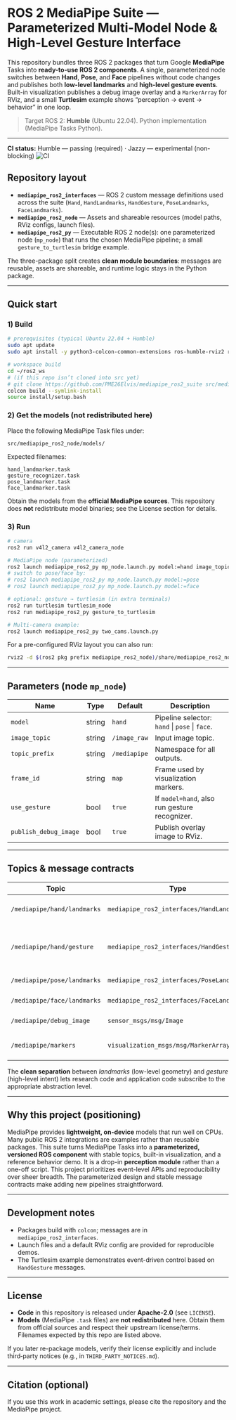# ROS 2 MediaPipe Suite — Parameterized Multi-Model Node & High-Level Gesture Interface

This repository bundles three ROS 2 packages that turn Google **MediaPipe** Tasks into **ready-to-use ROS 2 components**. A single, parameterized node switches between **Hand**, **Pose**, and **Face** pipelines without code changes and publishes both **low-level landmarks** and **high-level gesture events**. Built-in visualization publishes a debug image overlay and a `MarkerArray` for RViz, and a small **Turtlesim** example shows “perception → event → behavior” in one loop.

> Target ROS 2: **Humble** (Ubuntu 22.04). Python implementation (MediaPipe Tasks Python).

---
**CI status:** Humble — passing (required) · Jazzy — experimental (non-blocking)
![CI](https://github.com/PME26Elvis/mediapipe_ros2_suite/actions/workflows/ci.yml/badge.svg)

## Repository layout

- **`mediapipe_ros2_interfaces`** — ROS 2 custom message definitions used across the suite (`Hand`, `HandLandmarks`, `HandGesture`, `PoseLandmarks`, `FaceLandmarks`).  
- **`mediapipe_ros2_node`** — Assets and shareable resources (model paths, RViz configs, launch files).  
- **`mediapipe_ros2_py`** — Executable ROS 2 node(s): one parameterized node (`mp_node`) that runs the chosen MediaPipe pipeline; a small `gesture_to_turtlesim` bridge example.

The three-package split creates **clean module boundaries**: messages are reusable, assets are shareable, and runtime logic stays in the Python package.

---

## Quick start

### 1) Build
```bash
# prerequisites (typical Ubuntu 22.04 + Humble)
sudo apt update
sudo apt install -y python3-colcon-common-extensions ros-humble-rviz2 ros-humble-v4l2-camera

# workspace build
cd ~/ros2_ws
# (if this repo isn’t cloned into src yet)
# git clone https://github.com/PME26Elvis/mediapipe_ros2_suite src/mediapipe_ros2_suite
colcon build --symlink-install
source install/setup.bash
```

### 2) Get the models (not redistributed here)
Place the following MediaPipe Task files under:
```
src/mediapipe_ros2_node/models/
```
Expected filenames:
```
hand_landmarker.task
gesture_recognizer.task
pose_landmarker.task
face_landmarker.task
```
Obtain the models from the **official MediaPipe sources**. This repository does **not** redistribute model binaries; see the License section for details.

### 3) Run
```bash
# camera
ros2 run v4l2_camera v4l2_camera_node

# MediaPipe node (parameterized)
ros2 launch mediapipe_ros2_py mp_node.launch.py model:=hand image_topic:=/image_raw start_rviz:=true
# switch to pose/face by:
# ros2 launch mediapipe_ros2_py mp_node.launch.py model:=pose
# ros2 launch mediapipe_ros2_py mp_node.launch.py model:=face

# optional: gesture → turtlesim (in extra terminals)
ros2 run turtlesim turtlesim_node
ros2 run mediapipe_ros2_py gesture_to_turtlesim

# Multi-camera example:
ros2 launch mediapipe_ros2_py two_cams.launch.py
```

For a pre-configured RViz layout you can also run:
```bash
rviz2 -d $(ros2 pkg prefix mediapipe_ros2_node)/share/mediapipe_ros2_node/rviz/mediapipe_default.rviz
```

---

## Parameters (node `mp_node`)

| Name | Type | Default | Description |
|---|---|---|---|
| `model` | string | `hand` | Pipeline selector: `hand` \| `pose` \| `face`. |
| `image_topic` | string | `/image_raw` | Input image topic. |
| `topic_prefix` | string | `/mediapipe` | Namespace for all outputs. |
| `frame_id` | string | `map` | Frame used by visualization markers. |
| `use_gesture` | bool | `true` | If `model=hand`, also run gesture recognizer. |
| `publish_debug_image` | bool | `true` | Publish overlay image to RViz. |

---

## Topics & message contracts

| Topic | Type | Notes |
|---|---|---|
| `/mediapipe/hand/landmarks` | `mediapipe_ros2_interfaces/HandLandmarks` | 21 hand keypoints per detected hand. |
| `/mediapipe/hand/gesture`   | `mediapipe_ros2_interfaces/HandGesture`   | High-level events (e.g., `Thumb_Up`, `Open_Palm`, `Victory`) with scores. |
| `/mediapipe/pose/landmarks` | `mediapipe_ros2_interfaces/PoseLandmarks` | Whole-body keypoints. |
| `/mediapipe/face/landmarks` | `mediapipe_ros2_interfaces/FaceLandmarks` | Face mesh/landmarks. |
| `/mediapipe/debug_image`    | `sensor_msgs/msg/Image`                    | Overlayed image (skeleton, bbox). |
| `/mediapipe/markers`        | `visualization_msgs/msg/MarkerArray`       | 3D points/lines/labels for RViz. |

The **clean separation** between *landmarks* (low-level geometry) and *gesture* (high-level intent) lets research code and application code subscribe to the appropriate abstraction level.

---

## Why this project (positioning)

MediaPipe provides **lightweight, on-device** models that run well on CPUs. Many public ROS 2 integrations are examples rather than reusable packages. This suite turns MediaPipe Tasks into a **parameterized, versioned ROS component** with stable topics, built-in visualization, and a reference behavior demo. It is a drop-in **perception module** rather than a one-off script. This project prioritizes event-level APIs and reproducibility over sheer breadth. The parameterized design and stable message contracts make adding new pipelines straightforward.

---

## Development notes

- Packages build with `colcon`; messages are in `mediapipe_ros2_interfaces`.  
- Launch files and a default RViz config are provided for reproducible demos.  
- The Turtlesim example demonstrates event-driven control based on `HandGesture` messages.

---

## License

- **Code** in this repository is released under **Apache-2.0** (see `LICENSE`).  
- **Models** (MediaPipe `.task` files) are **not redistributed** here. Obtain them from official sources and respect their upstream license/terms. Filenames expected by this repo are listed above.

If you later re-package models, verify their license explicitly and include third‑party notices (e.g., in `THIRD_PARTY_NOTICES.md`).

---

## Citation (optional)
If you use this work in academic settings, please cite the repository and the MediaPipe project.
